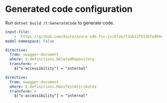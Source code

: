 # Generated code configuration

Run `dotnet build /t:GenerateCode` to generate code.

``` yaml
input-file:
    -  https://github.com/Azure/azure-sdk-for-js/blob/f3a5137513bfe904eeaddcd2d1d73191da90a63c/sdk/containerregistry/container-registry/swagger/containerregistry.json
model-namespace: false
```

``` yaml
directive:
  from: swagger-document
  where: $.definitions.DeletedRepository
  transform: >
    $["x-accessibility"] = "internal"
```

``` yaml
directive:
  from: swagger-document
  where: $.definitions.ManifestAttributes
  transform: >
    $["x-accessibility"] = "internal"
```
